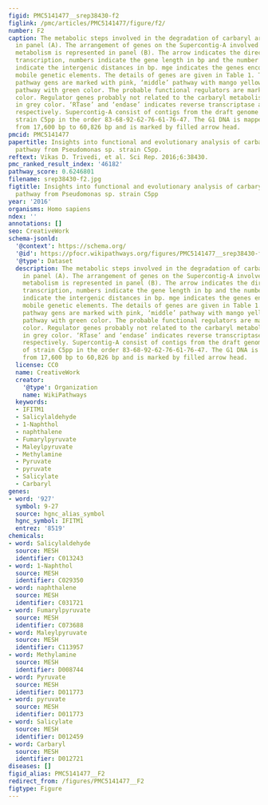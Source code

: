 ```yaml
---
figid: PMC5141477__srep38430-f2
figlink: /pmc/articles/PMC5141477/figure/f2/
number: F2
caption: The metabolic steps involved in the degradation of carbaryl are depicted
  in panel (A). The arrangement of genes on the Supercontig-A involved in the carbaryl
  metabolism is represented in panel (B). The arrow indicates the direction of gene
  transcription, numbers indicate the gene length in bp and the number in parenthesis
  indicate the intergenic distances in bp. mge indicates the genes encoding various
  mobile genetic elements. The details of genes are given in Table 1. The ‘upper’
  pathway gens are marked with pink, ‘middle’ pathway with mango yellow and ‘lower’
  pathway with green color. The probable functional regulators are marked in blue
  color. Regulator genes probably not related to the carbaryl metabolism are marked
  in grey color. ‘RTase’ and ‘endase’ indicates reverse transcriptase and endonuclease,
  respectively. Supercontig-A consist of contigs from the draft genome sequence of
  strain C5pp in the order 83-68-92-62-76-61-76-47. The G1 DNA is mapped on Supercontig-A
  from 17,600 bp to 60,826 bp and is marked by filled arrow head.
pmcid: PMC5141477
papertitle: Insights into functional and evolutionary analysis of carbaryl metabolic
  pathway from Pseudomonas sp. strain C5pp.
reftext: Vikas D. Trivedi, et al. Sci Rep. 2016;6:38430.
pmc_ranked_result_index: '46182'
pathway_score: 0.6246801
filename: srep38430-f2.jpg
figtitle: Insights into functional and evolutionary analysis of carbaryl metabolic
  pathway from Pseudomonas sp. strain C5pp
year: '2016'
organisms: Homo sapiens
ndex: ''
annotations: []
seo: CreativeWork
schema-jsonld:
  '@context': https://schema.org/
  '@id': https://pfocr.wikipathways.org/figures/PMC5141477__srep38430-f2.html
  '@type': Dataset
  description: The metabolic steps involved in the degradation of carbaryl are depicted
    in panel (A). The arrangement of genes on the Supercontig-A involved in the carbaryl
    metabolism is represented in panel (B). The arrow indicates the direction of gene
    transcription, numbers indicate the gene length in bp and the number in parenthesis
    indicate the intergenic distances in bp. mge indicates the genes encoding various
    mobile genetic elements. The details of genes are given in Table 1. The ‘upper’
    pathway gens are marked with pink, ‘middle’ pathway with mango yellow and ‘lower’
    pathway with green color. The probable functional regulators are marked in blue
    color. Regulator genes probably not related to the carbaryl metabolism are marked
    in grey color. ‘RTase’ and ‘endase’ indicates reverse transcriptase and endonuclease,
    respectively. Supercontig-A consist of contigs from the draft genome sequence
    of strain C5pp in the order 83-68-92-62-76-61-76-47. The G1 DNA is mapped on Supercontig-A
    from 17,600 bp to 60,826 bp and is marked by filled arrow head.
  license: CC0
  name: CreativeWork
  creator:
    '@type': Organization
    name: WikiPathways
  keywords:
  - IFITM1
  - Salicylaldehyde
  - 1-Naphthol
  - naphthalene
  - Fumarylpyruvate
  - Maleylpyruvate
  - Methylamine
  - Pyruvate
  - pyruvate
  - Salicylate
  - Carbaryl
genes:
- word: '927'
  symbol: 9-27
  source: hgnc_alias_symbol
  hgnc_symbol: IFITM1
  entrez: '8519'
chemicals:
- word: Salicylaldehyde
  source: MESH
  identifier: C013243
- word: 1-Naphthol
  source: MESH
  identifier: C029350
- word: naphthalene
  source: MESH
  identifier: C031721
- word: Fumarylpyruvate
  source: MESH
  identifier: C073688
- word: Maleylpyruvate
  source: MESH
  identifier: C113957
- word: Methylamine
  source: MESH
  identifier: D008744
- word: Pyruvate
  source: MESH
  identifier: D011773
- word: pyruvate
  source: MESH
  identifier: D011773
- word: Salicylate
  source: MESH
  identifier: D012459
- word: Carbaryl
  source: MESH
  identifier: D012721
diseases: []
figid_alias: PMC5141477__F2
redirect_from: /figures/PMC5141477__F2
figtype: Figure
---
```

